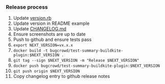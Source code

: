 ### Release process

1. Update [version.rb](lib/test_summary_buildkite_plugin/version.rb)
2. Update version in README example
3. Update [CHANGELOG.md](./CHANGELOG.md)
4. Ensure screenshots are up to date
5. Push to github and ensure tests pass
7. `export NEXT_VERSION=vx.x.x`
6. `docker build -t bugcrowd/test-summary-buildkite-plugin:$NEXT_VERSION .`
7. `git tag --sign $NEXT_VERSION -m "Release $NEXT_VERSION"`
8. `docker push bugcrowd/test-summary-buildkite-plugin:$NEXT_VERSION`
9. `git push origin $NEXT_VERSION`
10. Copy changelog entry to github release notes
